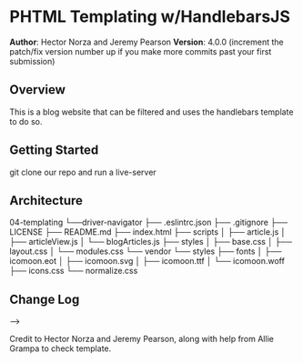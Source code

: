 # PHTML Templating w/HandlebarsJS

**Author**: Hector Norza and Jeremy Pearson
**Version**: 4.0.0 (increment the patch/fix version number up if you make more commits past your first submission)

## Overview
<!-- Provide a high level overview of what this application is and why you are building it, beyond the fact that it's an assignment for a Code Fellows 301 class. (i.e. What's your problem domain?) -->

This is a blog website that can be filtered and uses the handlebars template to do so.

## Getting Started
<!-- What are the steps that a user must take in order to build this app on their own machine and get it running? -->

git clone our repo and run a live-server

## Architecture
<!-- Provide a detailed description of the application design. What technologies (languages, libraries, etc) you're using, and any other relevant design information. -->

04-templating
└──driver-navigator
  ├── .eslintrc.json
  ├── .gitignore
  ├── LICENSE
  ├── README.md
  ├── index.html
  ├── scripts
  │   ├── article.js
  │   ├── articleView.js
  │   └── blogArticles.js
  ├── styles
  │   ├── base.css
  │   ├── layout.css
  │   └── modules.css
  └── vendor
      └── styles
          ├── fonts
          │   ├── icomoon.eot
          │   ├── icomoon.svg
          │   ├── icomoon.ttf
          │   └── icomoon.woff
          ├── icons.css
          └── normalize.css

## Change Log
<!-- Use this are to document the iterative changes made to your application as each feature is successfully implemented. Use time stamps. Here's an examples:

Commits on Dec 1, 2017
 @nzytag
Merge pull request #3 from nzytag/hector-jeremy  …
nzytag committed 18 minutes ago
refactored and reviewed
Verified   1d250c8  
 @nzytag
refactored and reviewed
nzytag committed 19 minutes ago
1f05cca  
 @jpjazzy
Merge pull request #2 from nzytag/hector-jeremy  …
jpjazzy committed an hour ago
Hector jeremy
Verified   465cff6  
 @jpjazzy
added normalize and todos
jpjazzy committed an hour ago
1f2289f  
 @jpjazzy
Merge branch 'master' of https://github.com/nzytag/04-templating into… …
jpjazzy committed 2 hours ago
27de3fc  
 @jpjazzy
template adding
jpjazzy committed 2 hours ago
88ec743  
 @nzytag
Merge pull request #1 from nzytag/hector-jeremy  …
nzytag committed 2 hours ago
added handlebars script
Verified   502746d  
 @nzytag
added handlebars script
nzytag committed 2 hours ago
8cedfd6

## Credits and Collaborations
<!-- Give credit (and a link) to other people or resources that helped you build this application. -->
-->

Credit to Hector Norza and Jeremy Pearson, along with help from Allie Grampa to check template.
